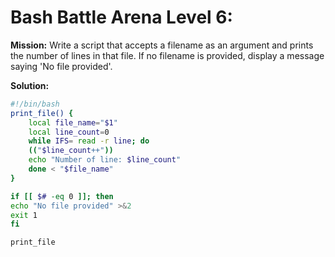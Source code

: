 # Bash Battle Arena Level 6:  

**Mission:** Write a script that accepts a filename as an argument and prints the number of lines in that file. If no filename is provided, display a message saying 'No file provided'.  

**Solution:**  

``` bash
#!/bin/bash
print_file() {
    local file_name="$1"
    local line_count=0
    while IFS= read -r line; do
    (("$line_count++"))
    echo "Number of line: $line_count"
    done < "$file_name"
}

if [[ $# -eq 0 ]]; then
echo "No file provided" >&2
exit 1
fi

print_file
